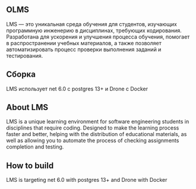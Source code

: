 ## ОLMS
LMS — это уникальная среда обучения для студентов, изучающих программную инженерию в дисциплинах, требующих кодирования. Разработана для ускорения и улучшения процесса обучения, помогает в распространении учебных материалов, а также позволяет автоматизировать процесс проверки выполнения заданий и тестирования.
## Сборка
LMS использует net 6.0 с postgres 13+ и Drone с Docker
## About LMS
LMS is a unique learning environment for software engineering students in disciplines that require coding. Designed to make the learning process faster and better, helping with the distribution of educational materials, as well as allowing you to automate the process of checking assignments completion and testing.
## How to build
LMS is targeting net 6.0 with postgres 13+ and Drone with Docker 
